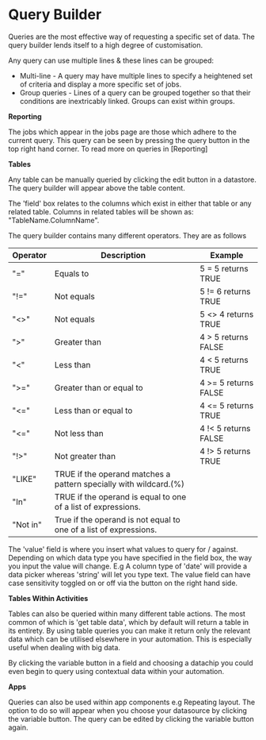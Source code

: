# Query Builder

Queries are the most effective way of requesting a specific set of data. The query builder lends itself to a high degree of customisation.

Any query can use multiple lines & these lines can be grouped:
- Multi-line - A query may have multiple lines to specify a heightened set of criteria and display a more specific set of jobs.
- Group queries - Lines of a query can be grouped together so that their conditions are inextricably linked. Groups can exist within groups.

**Reporting**

The jobs which appear in the jobs page are those which adhere to the current query. This query can be seen by pressing the query button in the top right hand corner. To read more on queries in [Reporting]

**Tables**

Any table can be manually queried by clicking the edit button in a datastore. The query builder will appear above the table content.

The 'field' box relates to the columns which exist in either that table or any related table. Columns in related tables will be shown as: "TableName.ColumnName".

The query builder contains many different operators. They are as follows

| Operator | Description              | Example              |
|----------|--------------------------|----------------------|
| "="      | Equals to                | 5 = 5 returns TRUE
| "!="     | Not equals               | 5 != 6 returns TRUE  |
| "<>"     | Not equals               | 5 <> 4 returns TRUE  |
| ">"      | Greater than             | 4 > 5 returns FALSE  |
| "<"      | Less than                | 4 < 5 returns TRUE   |
| ">="     |Greater than or equal to | 4 >= 5 returns FALSE |
|"<=" |Less than or equal to |4 <= 5 returns TRUE |
|"<=" |Not less than |4 !< 5 returns FALSE |
|"!>" |Not greater than |4 !> 5 returns TRUE |
|"LIKE" |TRUE if the operand matches a pattern specially with wildcard.(%) | |
|"In" |TRUE if the operand is equal to one of a list of expressions. | |
|"Not in" |True if the operand is not equal to one of a list of expressions. | |

The 'value' field is where you insert what values to query for / against. Depending on which data type you have specified in the field box, the way you input the value will change. E.g A column type of 'date' will provide a data picker whereas 'string' will let you type text. The value field can have case sensitivity toggled on or off via the button on the right hand side.


**Tables Within Activities**

Tables can also be queried within many different table actions. The most common of which is 'get table data', which by default will return a table in its entirety. By using table queries you can make it return only the relevant data which can be utilised elsewhere in your automation. This is especially useful when dealing with big data.

By clicking the variable button in a field and choosing a datachip you could even begin to query using contextual data within your automation.

**Apps**

Queries can also be used within app components e.g Repeating layout. The option to do so will appear when you choose your datasource by clicking the variable button. The query can be edited by clicking the variable button again.

